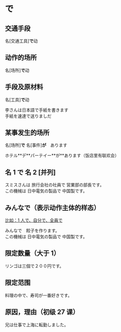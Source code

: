 # で

## 交通手段

名\[交通工具\]**で**动

## 动作的场所

名\[场所\]**で**动

## 手段及原材料

名\[工具\]**で**动

<sentences>
  <div>李さんは日本語で手紙を書きます</div>
  <div>手紙を速達で送りましだ</div>
</sentences>

## 某事发生的场所

名\[场所\]**で** 名\[事件\]**が**　あります

<sentences>
  <div>ホテル**デ**パーテイー**が**あります（饭店里有联欢会）</div>
</sentences>

## 名 1 で 名 2 \[并列\]

<sentences>
  <div>スミスさんは 旅行会社の社員で 営業部の部長です。</div>
  <div>この機械は 日中電気の製品で 中国製です。</div>
</sentences>

## みんなで（表示动作主体的样态）

<u>比如：1 人で、自分で、全員で</u>

<sentences>
  <div>みんなで　餃子を作ります。</div>
  <div>この機械は 日中電気の製品で 中国製です。</div>
</sentences>

## 限定数量（大于 1）

<sentences>
  <div>リンゴは三個で２００円です。</div>
</sentences>

## 限定范围

<sentences>
  <div>料理の中で、寿司が一番好きです。</div>
</sentences>

## 原因，理由（初级 27 课）

<sentences>
  <div>兄は仕事で上海に転勤しました。</div>
</sentences>
